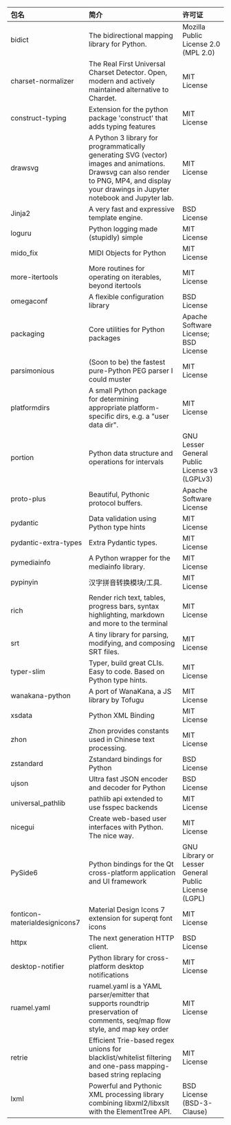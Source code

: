 | 包名                            | 简介                                                                                                                                                                                          | 许可证                                                 |
|:----------------------------- |:------------------------------------------------------------------------------------------------------------------------------------------------------------------------------------------- |:--------------------------------------------------- |
| bidict                        | The bidirectional mapping library for Python.                                                                                                                                               | Mozilla Public License 2.0 (MPL 2.0)                |
| charset-normalizer            | The Real First Universal Charset Detector. Open, modern and actively maintained alternative to Chardet.                                                                                     | MIT License                                         |
| construct-typing              | Extension for the python package 'construct' that adds typing features                                                                                                                      | MIT License                                         |
| drawsvg                       | A Python 3 library for programmatically generating SVG (vector) images and animations.  Drawsvg can also render to PNG, MP4, and display your drawings in Jupyter notebook and Jupyter lab. | MIT License                                         |
| Jinja2                        | A very fast and expressive template engine.                                                                                                                                                 | BSD License                                         |
| loguru                        | Python logging made (stupidly) simple                                                                                                                                                       | MIT License                                         |
| mido_fix                      | MIDI Objects for Python                                                                                                                                                                     | MIT License                                         |
| more-itertools                | More routines for operating on iterables, beyond itertools                                                                                                                                  | MIT License                                         |
| omegaconf                     | A flexible configuration library                                                                                                                                                            | BSD License                                         |
| packaging                     | Core utilities for Python packages                                                                                                                                                          | Apache Software License; BSD License                |
| parsimonious                  | (Soon to be) the fastest pure-Python PEG parser I could muster                                                                                                                              | MIT License                                         |
| platformdirs                  | A small Python package for determining appropriate platform-specific dirs, e.g. a "user data dir".                                                                                          | MIT License                                         |
| portion                       | Python data structure and operations for intervals                                                                                                                                          | GNU Lesser General Public License v3 (LGPLv3)       |
| proto-plus                    | Beautiful, Pythonic protocol buffers.                                                                                                                                                       | Apache Software License                             |
| pydantic                      | Data validation using Python type hints                                                                                                                                                     | MIT License                                         |
| pydantic-extra-types          | Extra Pydantic types.                                                                                                                                                                       | MIT License                                         |
| pymediainfo                   | A Python wrapper for the mediainfo library.                                                                                                                                                 | MIT License                                         |
| pypinyin                      | 汉字拼音转换模块/工具.                                                                                                                                                                                | MIT License                                         |
| rich                          | Render rich text, tables, progress bars, syntax highlighting, markdown and more to the terminal                                                                                             | MIT License                                         |
| srt                           | A tiny library for parsing, modifying, and composing SRT files.                                                                                                                             | MIT License                                         |
| typer-slim                    | Typer, build great CLIs. Easy to code. Based on Python type hints.                                                                                                                          | MIT License                                         |
| wanakana-python               | A port of WanaKana, a JS library by Tofugu                                                                                                                                                  | MIT License                                         |
| xsdata                        | Python XML Binding                                                                                                                                                                          | MIT License                                         |
| zhon                          | Zhon provides constants used in Chinese text processing.                                                                                                                                    | MIT License                                         |
| zstandard                     | Zstandard bindings for Python                                                                                                                                                               | BSD License                                         |
| ujson                         | Ultra fast JSON encoder and decoder for Python                                                                                                                                              | BSD License                                         |
| universal_pathlib             | pathlib api extended to use fsspec backends                                                                                                                                                 | MIT License                                         |
| nicegui                       | Create web-based user interfaces with Python. The nice way.                                                                                                                                 | MIT License                                         |
| PySide6                       | Python bindings for the Qt cross-platform application and UI framework                                                                                                                      | GNU Library or Lesser General Public License (LGPL) |
| fonticon-materialdesignicons7 | Material Design Icons 7 extension for superqt font icons                                                                                                                                    | MIT License                                         |
| httpx                         | The next generation HTTP client.                                                                                                                                                            | BSD License                                         |
| desktop-notifier              | Python library for cross-platform desktop notifications                                                                                                                                     | MIT License                                         |
| ruamel.yaml                   | ruamel.yaml is a YAML parser/emitter that supports roundtrip preservation of comments, seq/map flow style, and map key order                                                                | MIT License                                         |
| retrie                        | Efficient Trie-based regex unions for blacklist/whitelist filtering and one-pass mapping-based string replacing                                                            | MIT License                                         |
| lxml                          | Powerful and Pythonic XML processing library combining libxml2/libxslt with the ElementTree API.                                                                 | BSD License (BSD-3-Clause)                          |